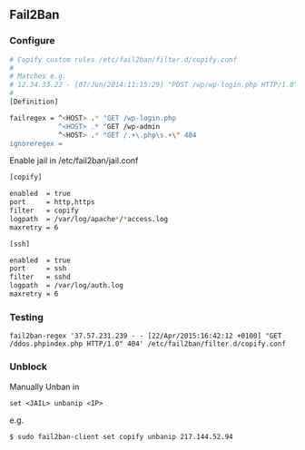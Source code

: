 ## Fail2Ban

### Configure

```bash
# Copify custom rules /etc/fail2ban/filter.d/copify.conf
#
# Matches e.g.
# 12.34.33.22 - [07/Jun/2014:11:15:29] "POST /wp/wp-login.php HTTP/1.0" 200 4523
#
[Definition]

failregex = ^<HOST> .* "GET /wp-login.php
            ^<HOST> .* "GET /wp-admin
            ^<HOST> .* "GET /.+\.php\s.+\" 404
ignoreregex =
```

Enable jail in /etc/fail2ban/jail.conf

```bash
[copify]

enabled  = true
port     = http,https
filter   = copify
logpath  = /var/log/apache*/*access.log
maxretry = 6

[ssh]

enabled  = true
port     = ssh
filter   = sshd
logpath  = /var/log/auth.log
maxretry = 6
```

### Testing 

```
fail2ban-regex '37.57.231.239 - - [22/Apr/2015:16:42:12 +0100] "GET /ddos.phpindex.php HTTP/1.0" 404' /etc/fail2ban/filter.d/copify.conf
```

### Unblock

Manually Unban <IP> in <JAIL>

`set <JAIL> unbanip <IP>` 

e.g.

```bash
$ sudo fail2ban-client set copify unbanip 217.144.52.94
```

